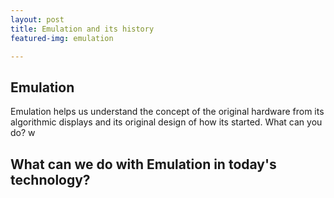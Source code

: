 ```yaml
---
layout: post
title: Emulation and its history
featured-img: emulation

---
```

## Emulation

Emulation helps us understand the concept of the original hardware from its algorithmic displays and its original design of how its started. What can you do? w


## What can we do with Emulation in today's technology?
